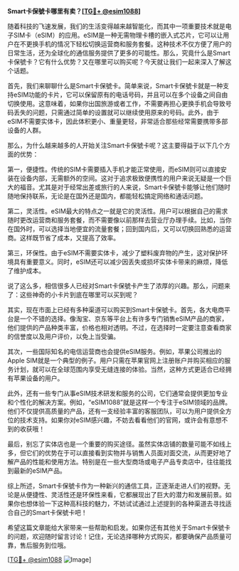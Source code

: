 **Smart卡保號卡哪里有卖？[[TG💪+ @esim1088](https://t.me/s/esim1088)]**

随着科技的飞速发展，我们的生活变得越来越智能化，而其中一项重要技术就是电子SIM卡（eSIM）的应用。eSIM是一种无需物理卡槽的嵌入式芯片，它可以让用户在不更换手机的情况下轻松切换运营商和服务套餐。这种技术不仅方便了用户的日常生活，还为全球化的通信服务提供了更多的可能性。那么，究竟什么是Smart卡保號卡？它有什么优势？又在哪里可以购买呢？今天就让我们一起来深入了解这个话题。

首先，我们来聊聊什么是Smart卡保號卡。简单来说，Smart卡保號卡就是一种支持eSIM功能的卡片，它可以保留原有的电话号码，并且可以在多个设备之间自由切换使用。这意味着，如果你出国旅游或者工作，不需要再担心更换手机会导致号码丢失的问题，只需通过简单的设置就可以继续使用原来的号码。此外，由于eSIM不需要实体卡，因此体积更小、重量更轻，非常适合那些经常需要携带多部设备的人群。

那么，为什么越来越多的人开始关注Smart卡保號卡呢？这主要得益于以下几个方面的优势：

第一，便捷性。传统的SIM卡需要插入手机才能正常使用，而eSIM则可以直接安装在设备内部，无需额外的空间。这对于追求极致便携性的用户来说无疑是一个巨大的福音。尤其是对于经常出差或旅行的人来说，Smart卡保號卡能够让他们随时随地保持联系，无论是在国外还是国内，都能轻松搞定网络和通话问题。

第二，灵活性。eSIM最大的特点之一就是它的灵活性。用户可以根据自己的需求随时更改运营商和服务套餐，而不需要像以前那样去营业厅办理手续。比如，当你在国外时，可以选择当地便宜的流量套餐；回到国内后，又可以切换回熟悉的运营商。这样既节省了成本，又提高了效率。

第三，环保性。由于eSIM不需要实体卡，减少了塑料废弃物的产生，这对保护环境具有重要意义。同时，eSIM还可以减少因丢失或损坏实体卡带来的麻烦，降低了维护成本。

说了这么多，相信很多人已经对Smart卡保號卡产生了浓厚的兴趣。那么，问题来了：这些神奇的小卡片到底在哪里可以买到呢？

其实，现在市面上已经有多种渠道可以购买到Smart卡保號卡。首先，各大电商平台是一个不错的选择。像淘宝、京东等平台上有许多专门销售eSIM产品的商家，他们提供的产品种类丰富，价格也相对透明。不过，在选择时一定要注意查看商家的信誉度以及用户评价，以免上当受骗。

其次，一些国际知名的电信运营商也会提供eSIM服务。例如，苹果公司推出的Apple SIM就是一个典型的例子。用户只需在苹果官网上注册账户并购买相应的服务计划，就可以在全球范围内享受无缝连接的体验。当然，这种方式更适合已经拥有苹果设备的用户。

此外，还有一些专门从事eSIM技术研发和服务的公司，它们通常会提供更加专业和个性化的解决方案。例如，“eSIM1088”就是这样一个专注于eSIM领域的品牌。他们不仅提供高质量的产品，还有一支经验丰富的客服团队，可以为用户提供全方位的技术支持。如果你对eSIM感兴趣，不妨去看看他们的官网，或许会有意想不到的收获哦！

最后，别忘了实体店也是一个重要的购买途径。虽然实体店铺的数量可能不如线上多，但它们的优势在于可以直接看到实物并与销售人员面对面交流，从而更好地了解产品的性能和使用方法。特别是在一些大型商场或电子产品专卖店中，往往能找到最新的eSIM产品。

综上所述，Smart卡保號卡作为一种新兴的通信工具，正逐渐走进人们的视野。无论是从便捷性、灵活性还是环保性来看，它都展现出了巨大的潜力和发展前景。如果你也想体验一下这种高科技的魅力，不妨试试通过上述提到的各种渠道去寻找适合自己的Smart卡保號卡吧！

希望这篇文章能给大家带来一些帮助和启发。如果你还有其他关于Smart卡保號卡的问题，欢迎随时留言讨论！记住，无论选择哪种方式购买，都要确保产品质量可靠，售后服务到位哦。

[[TG💪+ @esim1088](https://t.me/s/esim1088) ![Image](https://i.postimg.cc/4NQfJmqS/Snipaste-2025-05-13-00-14-12.png)]